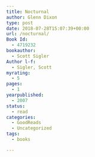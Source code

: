```yaml
---
title: Nocturnal
author: Glenn Dixon
type: post
date: 2018-07-28T15:07:39+00:00
url: /nocturnal/
Book Id:
  - 4719232
bookauthor:
  - Scott Sigler
Author l-f:
  - Sigler, Scott
myrating:
  - 5
pages:
  - 1
yearpublished:
  - 2007
status:
  - read
categories:
  - GoodReads
  - Uncategorized
tags:
  - books

---
```

